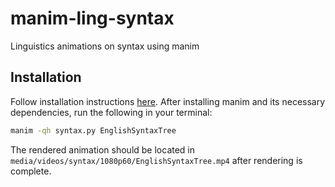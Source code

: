 # manim-ling-syntax
Linguistics animations on syntax using manim

## Installation
Follow installation instructions [here](https://docs.manim.community/en/stable/installation.html). After installing manim and its necessary dependencies, run the following in your terminal:
```sh
manim -qh syntax.py EnglishSyntaxTree
```
The rendered animation should be located in `media/videos/syntax/1080p60/EnglishSyntaxTree.mp4` after rendering is complete.